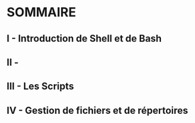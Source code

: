 # SOMMAIRE

## I - Introduction de Shell et de Bash
## II - 
## III - Les Scripts
## IV - Gestion de fichiers et de répertoires
